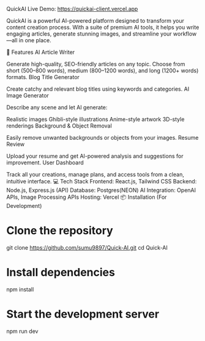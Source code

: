 QuickAI
Live Demo: https://quickai-client.vercel.app

QuickAI is a powerful AI-powered platform designed to transform your content creation process. With a suite of premium AI tools, it helps you write engaging articles, generate stunning images, and streamline your workflow—all in one place.

🚀 Features
AI Article Writer

Generate high-quality, SEO-friendly articles on any topic.
Choose from short (500–800 words), medium (800–1200 words), and long (1200+ words) formats.
Blog Title Generator

Create catchy and relevant blog titles using keywords and categories.
AI Image Generator

Describe any scene and let AI generate:

Realistic images
Ghibli-style illustrations
Anime-style artwork
3D-style renderings
Background & Object Removal

Easily remove unwanted backgrounds or objects from your images.
Resume Review

Upload your resume and get AI-powered analysis and suggestions for improvement.
User Dashboard

Track all your creations, manage plans, and access tools from a clean, intuitive interface.
💻 Tech Stack
Frontend: React.js, Tailwind CSS
Backend: Node.js, Express.js (API)
Database: Postgres(NEON)
AI Integration: OpenAI APIs, Image Processing APIs
Hosting: Vercel
📦 Installation (For Development)
# Clone the repository
git clone https://github.com/sumu9897/Quick-AI.git
cd Quick-AI

# Install dependencies
npm install

# Start the development server
npm run dev
 
 
